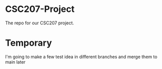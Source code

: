 # CSC207-Project
The repo for our CSC207 project.

# Temporary
I'm going to make a few test idea in different branches and merge them to main later
